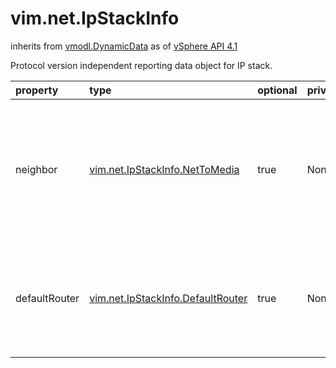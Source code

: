 vim.net.IpStackInfo
===================
inherits from [vmodl.DynamicData](docs/vmodl.DynamicData.md)
as of [vSphere API 4.1](vim.version.md#vim.version.version6)


Protocol version independent reporting data object for IP stack.

| property | type | optional | priv | desc |
|:---------|:-----|:---------|:-----|:-----|
| neighbor | [vim.net.IpStackInfo.NetToMedia](vim.net.IpStackInfo.NetToMedia.md "vim.net.IpStackInfo.NetToMedia") | true | None | Zero, one or more entries of neighbors discovered using ARP or NDP.  This information is used to help diagnose connectivity or performance  issues. This property maps to RFC 4293 ipNetToPhysicalTable. |
| defaultRouter | [vim.net.IpStackInfo.DefaultRouter](vim.net.IpStackInfo.DefaultRouter.md "vim.net.IpStackInfo.DefaultRouter") | true | None | Zero one or more entries of discovered IP routers that are directly  reachable from a an interface on this system.  This property maps to RFC 4293 ipDefaultRouterTable. |


